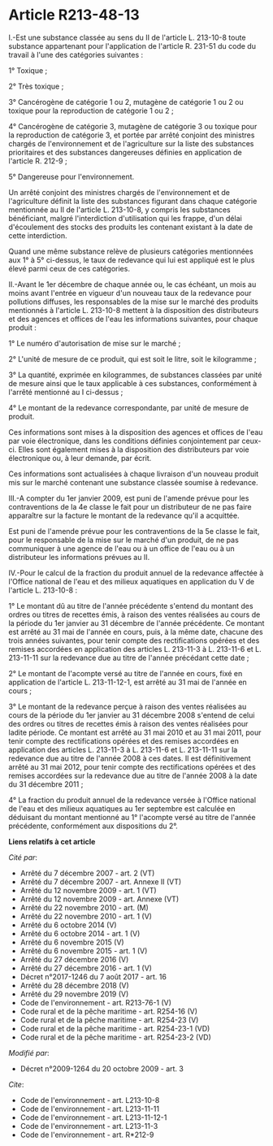 # Article R213-48-13

I.-Est une substance classée au sens du II de l'article L. 213-10-8 toute substance appartenant pour l'application de
l'article R. 231-51 du code du travail à l'une des catégories suivantes : 

1° Toxique ; 

2° Très toxique ; 

3° Cancérogène de catégorie 1 ou 2, mutagène de catégorie 1 ou 2 ou toxique pour la reproduction de catégorie 1 ou 2 ; 

4° Cancérogène de catégorie 3, mutagène de catégorie 3 ou toxique pour la reproduction de catégorie 3, et portée par arrêté
conjoint des ministres chargés de l'environnement et de l'agriculture sur la liste des substances prioritaires et des
substances dangereuses définies en application de l'article R. 212-9 ; 

5° Dangereuse pour l'environnement. 

Un arrêté conjoint des ministres chargés de l'environnement et de l'agriculture définit la liste des substances figurant dans
chaque catégorie mentionnée au II de l'article L. 213-10-8, y compris les substances bénéficiant, malgré l'interdiction
d'utilisation qui les frappe, d'un délai d'écoulement des stocks des produits les contenant existant à la date de cette
interdiction. 

Quand une même substance relève de plusieurs catégories mentionnées aux 1° à 5° ci-dessus, le taux de redevance qui lui est
appliqué est le plus élevé parmi ceux de ces catégories. 

II.-Avant le 1er décembre de chaque année ou, le cas échéant, un mois au moins avant l'entrée en vigueur d'un nouveau taux de
la redevance pour pollutions diffuses, les responsables de la mise sur le marché des produits mentionnés à l'article L.
213-10-8 mettent à la disposition des distributeurs et des agences et offices de l'eau les informations suivantes, pour
chaque produit : 

1° Le numéro d'autorisation de mise sur le marché ; 

2° L'unité de mesure de ce produit, qui est soit le litre, soit le kilogramme ; 

3° La quantité, exprimée en kilogrammes, de substances classées par unité de mesure ainsi que le taux applicable à ces
substances, conformément à l'arrêté mentionné au I ci-dessus ; 

4° Le montant de la redevance correspondante, par unité de mesure de produit. 

Ces informations sont mises à la disposition des agences et offices de l'eau par voie électronique, dans les conditions
définies conjointement par ceux-ci. Elles sont également mises à la disposition des distributeurs par voie électronique ou, à
leur demande, par écrit. 

Ces informations sont actualisées à chaque livraison d'un nouveau produit mis sur le marché contenant une substance classée
soumise à redevance. 

III.-A compter du 1er janvier 2009, est puni de l'amende prévue pour les contraventions de la 4e classe le fait pour un
distributeur de ne pas faire apparaître sur la facture le montant de la redevance qu'il a acquittée. 

Est puni de l'amende prévue pour les contraventions de la 5e classe le fait, pour le responsable de la mise sur le marché
d'un produit, de ne pas communiquer à une agence de l'eau ou à un office de l'eau ou à un distributeur les informations
prévues au II. 

IV.-Pour le calcul de la fraction du produit annuel de la redevance affectée à l'Office national de l'eau et des milieux
aquatiques en application du V de l'article L. 213-10-8 : 

1° Le montant dû au titre de l'année précédente s'entend du montant des ordres ou titres de recettes émis, à raison des
ventes réalisées au cours de la période du 1er janvier au 31 décembre de l'année précédente. Ce montant est arrêté au 31 mai
de l'année en cours, puis, à la même date, chacune des trois années suivantes, pour tenir compte des rectifications opérées
et des remises accordées en application des articles L. 213-11-3 à L. 213-11-6 et L. 213-11-11 sur la redevance due au titre
de l'année précédant cette date ; 

2° Le montant de l'acompte versé au titre de l'année en cours, fixé en application de l'article L. 213-11-12-1, est arrêté au
31 mai de l'année en cours ; 

3° Le montant de la redevance perçue à raison des ventes réalisées au cours de la période du 1er janvier au 31 décembre 2008
s'entend de celui des ordres ou titres de recettes émis à raison des ventes réalisées pour ladite période. Ce montant est
arrêté au 31 mai 2010 et au 31 mai 2011, pour tenir compte des rectifications opérées et des remises accordées en application
des articles L. 213-11-3 à L. 213-11-6 et L. 213-11-11 sur la redevance due au titre de l'année 2008 à ces dates. Il est
définitivement arrêté au 31 mai 2012, pour tenir compte des rectifications opérées et des remises accordées sur la redevance
due au titre de l'année 2008 à la date du 31 décembre 2011 ; 

4° La fraction du produit annuel de la redevance versée à l'Office national de l'eau et des milieux aquatiques au 1er
septembre est calculée en déduisant du montant mentionné au 1° l'acompte versé au titre de l'année précédente, conformément
aux dispositions du 2°.

**Liens relatifs à cet article**

_Cité par_:

  - Arrêté du 7 décembre 2007 - art. 2 (VT)
  - Arrêté du 7 décembre 2007 - art. Annexe II (VT)
  - Arrêté du 12 novembre 2009 - art. 1 (VT)
  - Arrêté du 12 novembre 2009 - art. Annexe (VT)
  - Arrêté du 22 novembre 2010 - art. (M)
  - Arrêté du 22 novembre 2010 - art. 1 (V)
  - Arrêté du 6 octobre 2014 (V)
  - Arrêté du 6 octobre 2014 - art. 1 (V)
  - Arrêté du 6 novembre 2015 (V)
  - Arrêté du 6 novembre 2015 - art. 1 (V)
  - Arrêté du 27 décembre 2016 (V)
  - Arrêté du 27 décembre 2016 - art. 1 (V)
  - Décret n°2017-1246 du 7 août 2017 - art. 16
  - Arrêté du 28 décembre 2018 (V)
  - Arrêté du 29 novembre 2019 (V)
  - Code de l'environnement - art. R213-76-1 (V)
  - Code rural et de la pêche maritime - art. R254-16 (V)
  - Code rural et de la pêche maritime - art. R254-23 (V)
  - Code rural et de la pêche maritime - art. R254-23-1 (VD)
  - Code rural et de la pêche maritime - art. R254-23-2 (VD)

_Modifié par_:

  - Décret n°2009-1264 du 20 octobre 2009 - art. 3

_Cite_:

  - Code de l'environnement - art. L213-10-8
  - Code de l'environnement - art. L213-11-11
  - Code de l'environnement - art. L213-11-12-1
  - Code de l'environnement - art. L213-11-3
  - Code de l'environnement - art. R*212-9
